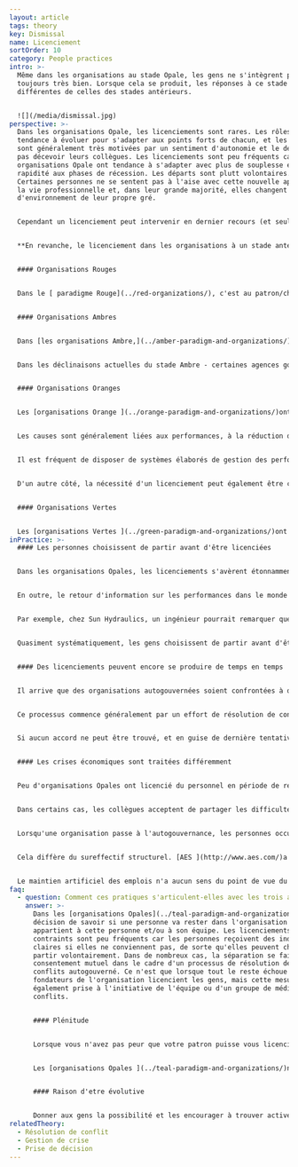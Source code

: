 ```yaml
---
layout: article
tags: theory
key: Dismissal
name: Licenciement
sortOrder: 10
category: People practices
intro: >-
  Même dans les organisations au stade Opale, les gens ne s'intègrent pas
  toujours très bien. Lorsque cela se produit, les réponses à ce stade sont
  différentes de celles des stades antérieurs.


  ![](/media/dismissal.jpg)
perspective: >-
  Dans les organisations Opale, les licenciements sont rares. Les rôles ont
  tendance à évoluer pour s'adapter aux points forts de chacun, et les personnes
  sont généralement très motivées par un sentiment d'autonomie et le désir de ne
  pas décevoir leurs collègues. Les licenciements sont peu fréquents car les
  organisations Opale ont tendance à s'adapter avec plus de souplesse et de
  rapidité aux phases de récession. Les départs sont plutt volontaires.
  Certaines personnes ne se sentent pas à l'aise avec cette nouvelle approche de
  la vie professionnelle et, dans leur grande majorité, elles changent
  d'environnement de leur propre gré.


  Cependant un licenciement peut intervenir en dernier recours (et seulement si un processus de résolution de conflit par médiation n'aboutit pas). Dans ce cas, les émotions associées sont accueillies, les personnes et les choix sont respectés et un soutien est apporté. Ce départ est traité comme une opportunité d'apprentissage pour les deux parties.


  **En revanche, le licenciement dans les organisations à un stade antérieur peut être résumé comme suit:**.


  #### Organisations Rouges


  Dans le [ paradigme Rouge](../red-organizations/), c'est au patron/chef de décider qui licencier ou garder. Les processus formels ne sont pas de mise. Les départs volontaires peuvent être considérés comme une véritable trahison.


  #### Organisations Ambres


  Dans [les organisations Ambre,](../amber-paradigm-and-organizations/) les licenciements font souvent suite à un manque de discipline, ou à une violation des règles. Les conséquences sont généralement bien établies. Par exemple, une première infraction (comme arriver en retard) peut entraîner une suspension d'une journée. Une récidive peut entraîner le renvoi.


  Dans les déclinaisons actuelles du stade Ambre - certaines agences gouvernementales, organisations religieuses, écoles publiques, armée, etc. - l'emploi prolongé (voire à vie) est la norme. Ces relations à long terme peuvent s'étendre aux cercles sociaux. La menace d'un licenciement peut entraîner non seulement la perte d'un emploi, mais aussi celle du tissu social qui y est associé. Les personnes qui ne se sentent pas épanouies dans une organisation Ambre sont confrontées à un choix douloureux.


  #### Organisations Oranges


  Les [organisations Orange ](../orange-paradigm-and-organizations/)ont un large éventail de pratiques en matière de licenciement. L'autorité appartient généralement au patron (éventuellement après approbation ou conseil des RH).


  Les causes sont généralement liées aux performances, à la réduction des coûts ou à la réorientation stratégique de l'organisation. Il est rare que l'emploi soit garanti de manière implicite ou contractuelle.


  Il est fréquent de disposer de systèmes élaborés de gestion des performances. Le licenciement peut alors intervenir lorsque les tentatives pour améliorer des performances insuffisantes ont échoué.


  D'un autre côté, la nécessité d'un licenciement peut également être considérée comme une faille dans le processus d'embauche. Cela s'explique en partie par le fait que le coût de l'embauche d'une personne qui s'avère ensuite peu satisfaisante est élevé . Les indemnités de licenciement sont relativement courantes. Parfois, une aide à la recherche d'un nouvel emploi est proposée. Les organisations Orange peuvent avoir des pratiques de licenciement assez évoluées.


  #### Organisations Vertes


  Les [organisations Vertes ](../green-paradigm-and-organizations/)ont une grande tolérance à l'égard des différences individuelles et sont plus susceptibles de chercher une alternative au départ des gens. Les personnes qui ne se conforment pas aux règles et aux valeurs de la communauté peuvent se sentir marginalisées et, par conséquent, partir. En dehors de cela, les pratiques de licenciement sont similaires à celles du paradigme Orange.
inPractice: >-
  #### Les personnes choisissent de partir avant d'être licenciées


  Dans les organisations Opales, les licenciements s'avèrent étonnamment rares, en raison de leur flexibilité intrinsèque. L'autogouvernance implique que les personnes peuvent personnaliser un travail dans lequel elles excellent. Une personne ayant des "problèmes de performance" peut se débarrasser d'un ou de plusieurs rôles pour lesquels elle n'est pas très douée et en accepter d'autres qui correspondent mieux à ses compétences, ses intérêts et ses talents. Dans les lieux de travail traditionnels, où le poste est bien circonscrit, la flexibilité est généralement moindre.


  En outre, le retour d'information sur les performances dans le monde Opale ne provient pas d'un service externe (comme d'un patron ou des RH). Il vient des collègues. Il y a beaucoup moins de raisons de trouver à redire à ce qu'ils pensent de vos performances. Ce sont les personnes avec lesquelles vous avez à travailler tous les jours. Si vous vous sentez mal à l'aise, vous pouvez prendre en adulte la décision de passer à autre chose.


  Par exemple, chez Sun Hydraulics, un ingénieur pourrait remarquer que peu de travail lui est confié - peu de collègues l'invitent à participer à leurs projets ou sollicitent son avis. Chez Buurtzorg, une infirmière sentira dans ses interactions avec ses collègues qu'elle ne s'intègre pas à l'équipe, ou que l'autogouvernance ne lui convient finalement pas. Environ 25 infirmières choisissent de partir chaque mois pour cette raison ( tandis que 250 infirmières arrivent chaque mois).


  Quasiment systématiquement, les gens choisissent de partir avant d'être licenciés. Et presque toujours, le départ se fait par consentement mutuel, et sur une base cordiale. Cela ne change rien au fait que, sur le plan personnel, le processus peut être douloureux. Le contexte d'autogouvernance aide les gens à réaliser que personne n'est à blâmer, qu'ils ne sont peut-être pas faits pour ce genre de travail.


  #### Des licenciements peuvent encore se produire de temps en temps


  Il arrive que des organisations autogouvernées soient confrontées à des situations où elles doivent se séparer de personnes qui ne leur conviennent pas. Peut-être quelqu'un enfreint-il les valeurs de l'entreprise ou ne respecte-t-il jamais le processus de sollicitation d'avis (dans de nombreuses organisations Opales, le non-respect de la sollicitation d'avis est la seule infraction "passible de licenciement"). Dans ces deux cas, le tissu fondamental de l'autogouvernance peut être menacé. Dans ces situations, l'action ne repose pas sur la hiérarchie, mais sur des mécanismes basés sur les pairs.


  Ce processus commence généralement par un effort de résolution de conflit, initié par une équipe ou un individu. Ils parlent avec la personne en question et essaient de trouver une solution qui convienne aux deux parties. En cas d'échec, ils peuvent faire appel à un médiateur, ou à un panel, pour faciliter la résolution. Dans la plupart des cas, cela permet de trouver une solution. Dans certains cas, la personne et l'équipe décident de prendre des engagements mutuels et de se donner une nouvelle chance. Dans d'autres cas, la personne se rend compte que la confiance est irrévocablement rompue et comprend qu'il est temps de partir.


  Si aucun accord ne peut être trouvé, et en guise de dernière tentative pour régler le problème, l'équipe peut demander à un actionnaire majoritaire ou fondateur de jouer le rôle de médiateur. Dans les rares cas où cette démarche échoue, l'équipe peut demander au fondateur de mettre fin à l'emploi de la personne concernée. Ce processus, avec quelques variantes, est suivi chez [Buurtzorg ](http://www.buurtzorgnederland.com/)et [Morning Star](http://www.morningstarco.com/).


  #### Les crises économiques sont traitées différemment


  Peu d'organisations Opales ont licencié du personnel en période de récession. Les organisations autogouvernées sont extrêmement flexibles et génèrent peu de frais généraux. Elles résistent mieux aux périodes de récession que les organisations traditionnelles. [FAVI ](http://www.favi.com/)et [Sun Hydraulics](http://www.sunhydraulics.com/), par exemple, ont toutes deux résisté à de graves récessions (avec des baisses de revenus de 30 à 50 %) sans licencier.


  Dans certains cas, les collègues acceptent de partager les difficultés et optent pour des réductions temporaires de salaire. Du point de vue Opale, il serait malvenu de licencier des collègues dans le seul but d'augmenter les bénéfices pendant quelques mois dès lors que l'on estime que le sureffectif n'est que temporaire.


  Lorsqu'une organisation passe à l'autogouvernance, les personnes occupant des fonctions de management ne sont plus indispensables. Zappos a fait face à cette situation et a offert aux anciens managers du temps et une aide substantielle pour trouver de nouveaux rôles où ils pourraient apporter une réelle valeur ajoutée. Ils ont également offert à tous les employés une généreuse indemnité de départ s'ils ne se sentaient pas pleinement motivés par la nouvelle organisation. ^\[Voir l'article de Quartz "Internal Memo: Zappos is offering severance to employees who aren’t all in with Holacracy"].


  Cela diffère du sureffectif structurel. [AES ](http://www.aes.com/)a été confronté à ce problème à plusieurs reprises avec les centrales électriques qu'il a achetées en Europe de l'Est, en Asie, en Amérique latine et en Afrique. Dans certains cas, d'anciens gouvernements actionnaires avaient utilisé ces centrales pour créer des emplois artificiels. Après l'acquisition, AES a rapidement réduit le nombre d'employés, principalement par le biais d'un généreux programme de départ volontaire. On ne demandait que rarement aux gens de partir. Au Panama, AES a créé un fonds de crédits pour les employés qui acceptaient ce programme. Cela a aidé beaucoup d'entre eux à créer de nouvelles entreprises.


  Le maintien artificiel des emplois n'a aucun sens du point de vue du paradigme Opale. Le souci de la sécurité de l'emploi est en partie inspiré par la peur. Il ne tient pas compte du fait que tout évolue. Il néglige la possibilité qu'une personne dont les talents sont gaspillés dans une organisation en sureffectif puisse trouver une meilleure façon d'exprimer ses talents là où ils sont utiles. La vie se renouvelle sans cesse ; les licenciements et même les mises à pied peuvent en faire partie, bien qu'ils soient rares dans les structures autogouvernées.
faq:
  - question: Comment ces pratiques s'articulent-elles avec les trois avancées Opales ?
    answer: >-
      Dans les [organisations Opales](../teal-paradigm-and-organizations/) la
      décision de savoir si une personne va rester dans l'organisation
      appartient à cette personne et/ou à son équipe. Les licenciements
      contraints sont peu fréquents car les personnes reçoivent des indications
      claires si elles ne conviennent pas, de sorte qu'elles peuvent choisir de
      partir volontairement. Dans de nombreux cas, la séparation se fait par
      consentement mutuel dans le cadre d'un processus de résolution des
      conflits autogouverné. Ce n'est que lorsque tout le reste échoue que les
      fondateurs de l'organisation licencient les gens, mais cette mesure est
      également prise à l'initiative de l'équipe ou d'un groupe de médiation des
      conflits.


      #### Plénitude


      Lorsque vous n'avez pas peur que votre patron puisse vous licencier à sa guise, il est plus facile de se montrer en plénitude au travail. Si vous n'êtes pas jugé et que vous n'avez pas besoin d'adhérer à un ensemble de règles pour conserver votre emploi, vous avez tendance à vous exposer sans masque dans votre travail.


      Les [organisations Opales ](../teal-paradigm-and-organizations/)ne résument pas les licenciements à des transactions purement contractuelles qui évitent de gérer les émotions et la souffrance. Au contraire, elles acceptent et travaillent avec ces problèmes humains pour transformer les départs en expériences d'apprentissage qui peuvent améliorer de manière significative le parcours futur de la personne et de l'organisation. 


      #### Raison d'etre évolutive


      Donner aux gens la possibilité et les encourager à trouver activement un nouveau rôle dans l'entreprise lorsqu'ils ne sont pas performants ou lorsque leur rôle actuel n'est plus nécessaire contribue à la capacité de l'organisation à écouter et à comprendre ce qu'elle essaie de devenir, à remplir sa mission et à s'adapter à sa [raison d'être](../evolutionary-purpose/).
relatedTheory:
  - Résolution de conflit
  - Gestion de crise
  - Prise de décision
---
```

